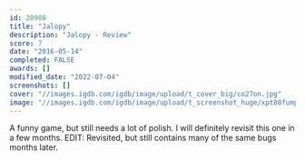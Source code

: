 ```yaml
---
id: 20908
title: "Jalopy"
description: "Jalopy - Review"
score: 7
date: "2016-05-14"
completed: FALSE
awards: []
modified_date: "2022-07-04"
screenshots: []
cover: "//images.igdb.com/igdb/image/upload/t_cover_big/co27on.jpg"
image: "//images.igdb.com/igdb/image/upload/t_screenshot_huge/xpt88fumpfpty9rcxhl9.jpg"
---
```

A funny game, but still needs a lot of polish. I will definitely revisit this one in a few months. EDIT: Revisited, but still contains many of the same bugs months later.